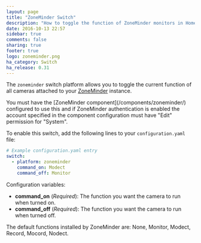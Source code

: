 ```yaml
---
layout: page
title: "ZoneMinder Switch"
description: "How to toggle the function of ZoneMinder monitors in Home Assistant."
date: 2016-10-13 22:57
sidebar: true
comments: false
sharing: true
footer: true
logo: zoneminder.png
ha_category: Switch
ha_release: 0.31
---
```



The `zoneminder` switch platform allows you to toggle the current function of all cameras attached to your [ZoneMinder](https://www.zoneminder.com) instance.

<p class='note'>
You must have the [ZoneMinder component](/components/zoneminder/) configured to use this and if ZoneMinder authentication is enabled the account specified in the component configuration must have "Edit" permission for "System".
</p>

To enable this switch, add the following lines to your `configuration.yaml` file:

```yaml
# Example configuration.yaml entry
switch:
  - platform: zoneminder
    command_on: Modect
    command_off: Monitor
```

Configuration variables:

- **command_on** (*Required*): The function you want the camera to run when turned on.
- **command_off** (*Required*): The function you want the camera to run when turned off.


<p class='note'>
The default functions installed by ZoneMinder are: None, Monitor, Modect, Record, Mocord, Nodect.
</p>
